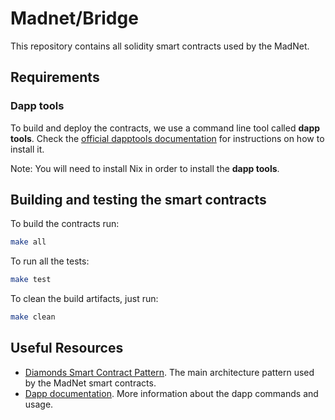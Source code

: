# Madnet/Bridge

This repository contains all solidity smart contracts used by the MadNet.

## Requirements

### Dapp tools

To build and deploy the contracts, we use a command line tool called **dapp
tools**. Check the [official dapptools
documentation](https://github.com/dapphub/dapptools#installation) for
instructions on how to install it.

Note: You will need to install Nix in order to install the **dapp tools**.

## Building and testing the smart contracts

To build the contracts run:

```bash
make all
```

To run all the tests:

```bash
make test
```

To clean the build artifacts, just run:

```bash
make clean
```

## Useful Resources

- [Diamonds Smart Contract Pattern](https://eips.ethereum.org/EIPS/eip-2535).
  The main architecture pattern used by the MadNet smart contracts.
- [Dapp
  documentation](https://github.com/dapphub/dapptools/tree/master/src/dapp).
  More information about the dapp commands and usage.